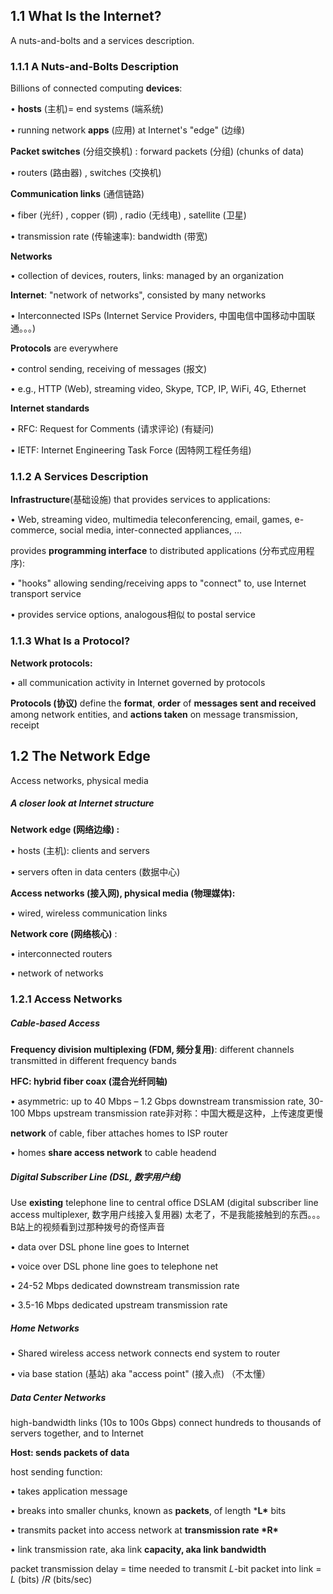 ## 1.1 What Is the Internet? 

A nuts-and-bolts and a services description.

### 1.1.1 A Nuts-and-Bolts Description

Billions of connected computing **devices**: 

•  **hosts** (主机)= end systems (端系统)

•  running network **apps** (应用) at Internet's "edge" (边缘)

**Packet switches** (分组交换机) : forward packets (分组) (chunks of data)

•  routers (路由器) , switches (交换机)

**Communication links** (通信链路)

•  fiber (光纤) , copper (铜) , radio (无线电) , satellite (卫星) 

•  transmission rate (传输速率): bandwidth (带宽) 

**Networks**

•  collection of devices, routers, links: managed by an organization 

**Internet**: "network of networks", consisted by many networks

•  Interconnected ISPs (Internet Service Providers, 中国电信中国移动中国联通。。。)

**Protocols** are everywhere

•  control sending, receiving of messages (报文)

•  e.g., HTTP (Web), streaming video, Skype, TCP, IP, WiFi, 4G, Ethernet

**Internet standards**

•  RFC: Request for Comments (请求评论) (有疑问)

•  IETF: Internet Engineering Task Force (因特网工程任务组)

### 1.1.2 A Services Description

**Infrastructure**(基础设施) that provides services to applications:

•  Web, streaming video, multimedia teleconferencing, email, games, e-commerce, social media, inter-connected appliances, …

provides **programming interface** to distributed applications (分布式应用程序):

•  "hooks" allowing sending/receiving apps to "connect" to, use Internet transport service

•  provides service options, analogous相似 to postal service

### 1.1.3 What Is a Protocol?

  **Network protocols:**

•  all communication activity in Internet governed by protocols

  **Protocols (协议)** define the **format**, **order** of **messages sent and received** among network entities, and **actions taken** on message transmission, receipt

## 1.2 The Network Edge

Access networks, physical media

##### A closer look at Internet structure

**Network edge (网络边缘) :**

•  hosts (主机): clients and servers

•  servers often in data centers (数据中心)

**Access networks (接入网), physical media (物理媒体):**

•  wired, wireless communication links 

**Network core (网络核心)** : 

•  interconnected routers

•  network of networks

### 1.2.1 Access Networks

##### Cable-based Access

**Frequency division multiplexing (FDM, 频分复用)**: different channels transmitted in different frequency bands

**HFC: hybrid fiber coax (混合光纤同轴)**

•  asymmetric: up to 40 Mbps – 1.2 Gbps downstream transmission rate, 30-100 Mbps upstream transmission rate非对称：中国大概是这种，上传速度更慢

  **network** of cable, fiber attaches homes to ISP router

•  homes **share access network** to cable headend

##### Digital Subscriber Line (DSL, 数字用户线)

Use **existing** telephone line to central office DSLAM (digital subscriber line access multiplexer, 数字用户线接入复用器) 太老了，不是我能接触到的东西。。。B站上的视频看到过那种拨号的奇怪声音

•  data over DSL phone line goes to Internet

•  voice over DSL phone line goes to telephone net

•  24-52 Mbps dedicated downstream transmission rate 

•  3.5-16 Mbps dedicated upstream transmission rate

##### Home Networks

•  Shared wireless access network connects end system to router

•  via base station (基站) aka "access point" (接入点) （不太懂）

##### Data Center Networks

high-bandwidth links (10s to 100s Gbps) connect hundreds to thousands of servers together, and to Internet

**Host: sends packets of data**

host sending function:

•  takes application message

•  breaks into smaller chunks, known as **packets**, of length ***L\*** bits

•  transmits packet into access network at **transmission rate \*R\***

•  link transmission rate, aka link **capacity, aka link bandwidth**

packet transmission delay = time needed to transmit *L*-bit packet into link = *L* (bits) /*R* (bits/sec)